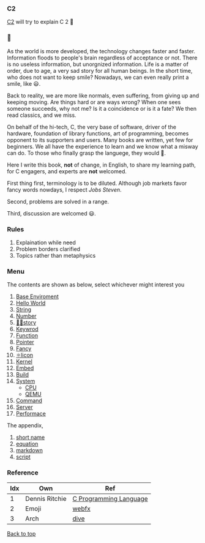 ### C2

[C2](https://iwanttoclearmyhead.github.io/C2/) will try to explain C 2 🤖

### 🤖

As the world is more developed, the technology changes faster and faster. Information floods to people's brain regardless of acceptance or not. There is no useless information, but unorgnized information. Life is a matter of order, due to age, a very sad story for all human beings. In the short time, who does not want to keep smile? Nowadays, we can even really print a smile, like 😃.

Back to reality, we are more like normals, even suffering, from giving up and keeping moving. Are things hard or are ways wrong? When one sees someone succeeds, why not me? Is it a coincidence or is it a fate? We then read classics, and we miss.

On behalf of the hi-tech, C, the very base of software, driver of the hardware, foundation of library functions, art of programming, becomes opponent to its supporters and users. Many books are written, yet few for beginners. We all have the experience to learn and we know what a misway can do. To those who finally grasp the languege, they would 🤣.

Here I write this book, **not** of change, in English, to share my learning path, for C engagers, and experts are **not** welcomed.

First thing first, terminology is to be diluted. Although job markets favor fancy words nowdays, I respect *Jobs Steven*.

Second, problems are solved in a range.

Third, discussion are welcomed 😃.

### Rules

1. Explaination while need
2. Problem borders clarified
3. Topics rather than metaphysics

### Menu

The contents are shown as below, select whichever might interest you

1. [Base Enviroment](Base_Enviroment.md)
2. [Hello World](Hello_World.md)
3. [String](String.md)
4. [Number](Number.md)
5. [👨‍🎓story](History.md)
6. [Keywrod](Keyword.md)
7. [Function](Function.md)
8. [Pointer](Pointer.md)
9. [Fancy](Fancy.md)
10. [⚛️licon](Silicon.md)
11. [Kernel](Kernel.md)
12. [Embed](Embed.md)
13. [Build](Build.md)
14. [System](System.md)
    - [CPU](Hardware_CPU.md)
    - [QEMU](KVM_QEMU.md)
16. [Command](Command.md)
17. [Server](Server.md)
18. [Performace](Perf.md)

The appendix,
1. [short name](EF.md)
2. [equation](EQ.md)
3. [markdown](Markdown.md)
4. [script](Script.md)

### Reference

| Idx  | Own | Ref  |
|---|---|---|
| 1  |  Dennis Ritchie | [C Programming Language](https://www.amazon.com/Programming-Language-2nd-Brian-Kernighan/dp/0131103628) |
| 2  |  Emoji          | [webfx](webfx.com/tools/emoji-cheat-sheet/)  |
| 3  |  Arch           | [dive](https://diveintosystems.org/book/C5-Arch/hist.html)  |

<a href="#top">Back to top</a>
